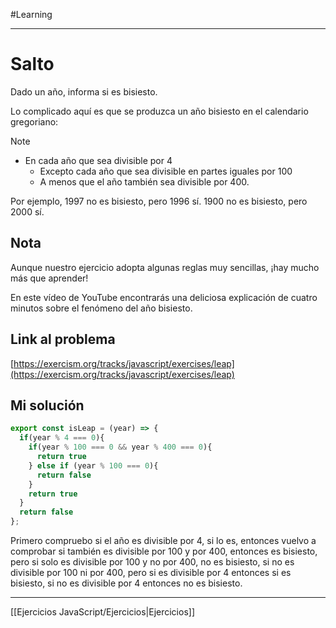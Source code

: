 #Learning 
___
# Salto

Dado un año, informa si es bisiesto.

Lo complicado aquí es que se produzca un año bisiesto en el calendario gregoriano:

> [!note] 
> - En cada año que sea divisible por 4
>   - Excepto cada año que sea divisible en partes iguales por 100
>   - A menos que el año también sea divisible por 400.

Por ejemplo, 1997 no es bisiesto, pero 1996 sí. 1900 no es bisiesto, pero 2000 sí.

## Nota

Aunque nuestro ejercicio adopta algunas reglas muy sencillas, ¡hay mucho más que aprender!

En este vídeo de YouTube encontrarás una deliciosa explicación de cuatro minutos sobre el fenómeno del año bisiesto.

## Link al problema

[https://exercism.org/tracks/javascript/exercises/leap](https://exercism.org/tracks/javascript/exercises/leap)

## Mi solución

```js
export const isLeap = (year) => {
  if(year % 4 === 0){
    if(year % 100 === 0 && year % 400 === 0){
      return true
    } else if (year % 100 === 0){
      return false
    }
    return true
  }
  return false
};
```

Primero compruebo si el año es divisible por 4, si lo es, entonces vuelvo a comprobar si también es divisible por 100 y por 400, entonces es bisiesto, pero si solo es divisible por 100 y no por 400, no es bisiesto, si no es divisible por 100 ni por 400, pero si es divisible por 4 entonces si es bisiesto, si no es divisible por 4 entonces no es bisiesto.

__________

[[Ejercicios JavaScript/Ejercicios|Ejercicios]]